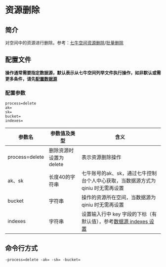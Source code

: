# 资源删除

## 简介
对空间中的资源进行删除。参考：[七牛空间资源删除](https://developer.qiniu.com/kodo/api/1257/delete)/[批量删除](https://developer.qiniu.com/kodo/api/1250/batch)

## 配置文件
**操作通常需要指定数据源，默认表示从七牛空间列举文件执行操作，如非默认或需更多条件，请先[配置数据源](datasource.md)**  

### 配置参数
```
process=delete
ak=
sk=
bucket=
indexes=
```  
|参数名|参数值及类型 | 含义|  
|-----|-------|-----|  
|process=delete| 删除资源时设置为delete| 表示资源删除操作|  
|ak、sk|长度40的字符串|七牛账号的ak、sk，通过七牛控制台个人中心获取，当数据源方式为 qiniu 时无需再设置|  
|bucket| 字符串| 操作的资源所在空间，当数据源为 qiniu 时无需再设置|  
|indexes|字符串| 设置输入行中 key 字段的下标（有默认值），参考[数据源 indexes 设置](datasource.md#1-公共参数)|  

## 命令行方式
```
-process=delete -ak= -sk= -bucket=  
```
